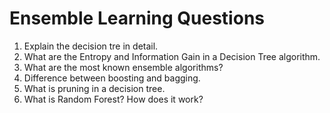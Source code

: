 # Ensemble Learning Questions

1. Explain the decision tre in detail.
2. What are the Entropy and Information Gain in a Decision Tree algorithm.
3. What are the most known ensemble algorithms?
4. Difference between boosting and bagging.
5. What is pruning in a decision tree.
6. What is Random Forest? How does it work?
